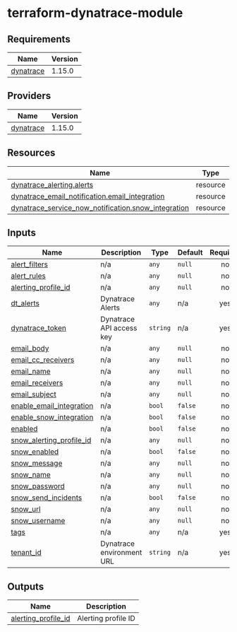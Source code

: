# terraform-dynatrace-module
<!-- BEGIN_TF_DOCS -->
## Requirements

| Name | Version |
|------|---------|
| <a name="requirement_dynatrace"></a> [dynatrace](#requirement\_dynatrace) | 1.15.0 |

## Providers

| Name | Version |
|------|---------|
| <a name="provider_dynatrace"></a> [dynatrace](#provider\_dynatrace) | 1.15.0 |

## Resources

| Name | Type |
|------|------|
| [dynatrace_alerting.alerts](https://registry.terraform.io/providers/dynatrace-oss/dynatrace/1.15.0/docs/resources/alerting) | resource |
| [dynatrace_email_notification.email_integration](https://registry.terraform.io/providers/dynatrace-oss/dynatrace/1.15.0/docs/resources/email_notification) | resource |
| [dynatrace_service_now_notification.snow_integration](https://registry.terraform.io/providers/dynatrace-oss/dynatrace/1.15.0/docs/resources/service_now_notification) | resource |

## Inputs

| Name | Description | Type | Default | Required |
|------|-------------|------|---------|:--------:|
| <a name="input_alert_filters"></a> [alert\_filters](#input\_alert\_filters) | n/a | `any` | `null` | no |
| <a name="input_alert_rules"></a> [alert\_rules](#input\_alert\_rules) | n/a | `any` | `null` | no |
| <a name="input_alerting_profile_id"></a> [alerting\_profile\_id](#input\_alerting\_profile\_id) | n/a | `any` | `null` | no |
| <a name="input_dt_alerts"></a> [dt\_alerts](#input\_dt\_alerts) | Dynatrace Alerts | `any` | n/a | yes |
| <a name="input_dynatrace_token"></a> [dynatrace\_token](#input\_dynatrace\_token) | Dynatrace API access key | `string` | n/a | yes |
| <a name="input_email_body"></a> [email\_body](#input\_email\_body) | n/a | `any` | `null` | no |
| <a name="input_email_cc_receivers"></a> [email\_cc\_receivers](#input\_email\_cc\_receivers) | n/a | `any` | `null` | no |
| <a name="input_email_name"></a> [email\_name](#input\_email\_name) | n/a | `any` | `null` | no |
| <a name="input_email_receivers"></a> [email\_receivers](#input\_email\_receivers) | n/a | `any` | `null` | no |
| <a name="input_email_subject"></a> [email\_subject](#input\_email\_subject) | n/a | `any` | `null` | no |
| <a name="input_enable_email_integration"></a> [enable\_email\_integration](#input\_enable\_email\_integration) | n/a | `bool` | `false` | no |
| <a name="input_enable_snow_integration"></a> [enable\_snow\_integration](#input\_enable\_snow\_integration) | n/a | `bool` | `false` | no |
| <a name="input_enabled"></a> [enabled](#input\_enabled) | n/a | `bool` | `false` | no |
| <a name="input_snow_alerting_profile_id"></a> [snow\_alerting\_profile\_id](#input\_snow\_alerting\_profile\_id) | n/a | `any` | `null` | no |
| <a name="input_snow_enabled"></a> [snow\_enabled](#input\_snow\_enabled) | n/a | `bool` | `false` | no |
| <a name="input_snow_message"></a> [snow\_message](#input\_snow\_message) | n/a | `any` | `null` | no |
| <a name="input_snow_name"></a> [snow\_name](#input\_snow\_name) | n/a | `any` | `null` | no |
| <a name="input_snow_password"></a> [snow\_password](#input\_snow\_password) | n/a | `any` | `null` | no |
| <a name="input_snow_send_incidents"></a> [snow\_send\_incidents](#input\_snow\_send\_incidents) | n/a | `bool` | `false` | no |
| <a name="input_snow_url"></a> [snow\_url](#input\_snow\_url) | n/a | `any` | `null` | no |
| <a name="input_snow_username"></a> [snow\_username](#input\_snow\_username) | n/a | `any` | `null` | no |
| <a name="input_tags"></a> [tags](#input\_tags) | n/a | `any` | n/a | yes |
| <a name="input_tenant_id"></a> [tenant\_id](#input\_tenant\_id) | Dynatrace environment URL | `string` | n/a | yes |

## Outputs

| Name | Description |
|------|-------------|
| <a name="output_alerting_profile_id"></a> [alerting\_profile\_id](#output\_alerting\_profile\_id) | Alerting profile ID |
<!-- END_TF_DOCS -->